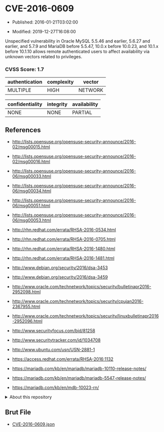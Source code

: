 # CVE-2016-0609

- Published: 2016-01-21T03:02:00

- Modified: 2019-12-27T16:08:00

Unspecified vulnerability in Oracle MySQL 5.5.46 and earlier, 5.6.27 and earlier, and 5.7.9 and MariaDB before 5.5.47, 10.0.x before 10.0.23, and 10.1.x before 10.1.10 allows remote authenticated users to affect availability via unknown vectors related to privileges.

### CVSS Score: **1.7**

| authentication | complexity | vector |
| --- | --- | --- |
| MULTIPLE | HIGH | NETWORK |

| confidentiality | integrity | availability |
| --- | --- | --- |
| NONE | NONE | PARTIAL |

## References

* http://lists.opensuse.org/opensuse-security-announce/2016-02/msg00015.html

* http://lists.opensuse.org/opensuse-security-announce/2016-02/msg00016.html

* http://lists.opensuse.org/opensuse-security-announce/2016-06/msg00033.html

* http://lists.opensuse.org/opensuse-security-announce/2016-06/msg00034.html

* http://lists.opensuse.org/opensuse-security-announce/2016-06/msg00051.html

* http://lists.opensuse.org/opensuse-security-announce/2016-06/msg00053.html

* http://rhn.redhat.com/errata/RHSA-2016-0534.html

* http://rhn.redhat.com/errata/RHSA-2016-0705.html

* http://rhn.redhat.com/errata/RHSA-2016-1480.html

* http://rhn.redhat.com/errata/RHSA-2016-1481.html

* http://www.debian.org/security/2016/dsa-3453

* http://www.debian.org/security/2016/dsa-3459

* http://www.oracle.com/technetwork/topics/security/bulletinapr2016-2952098.html

* http://www.oracle.com/technetwork/topics/security/cpujan2016-2367955.html

* http://www.oracle.com/technetwork/topics/security/linuxbulletinapr2016-2952096.html

* http://www.securityfocus.com/bid/81258

* http://www.securitytracker.com/id/1034708

* http://www.ubuntu.com/usn/USN-2881-1

* https://access.redhat.com/errata/RHSA-2016:1132

* https://mariadb.com/kb/en/mariadb/mariadb-10110-release-notes/

* https://mariadb.com/kb/en/mariadb/mariadb-5547-release-notes/

* https://mariadb.com/kb/en/mdb-10023-rn/

<details>
<summary>About this repository</summary> 

  This repository is part of the project [Live Hack CVE](https://github.com/Live-Hack-CVE). Main website can be found [www.live-hack.org](https://www.live-hack.org) 
  
  Made by [Sn0wAlice](https://github.com/Sn0wAlice) for the people that care about security and need to have a feed of the latest CVEs. Hope you enjoy it, don't forget to star the repo and follow me on [Twitter](https://twitter.com/Sn0wAlice) and [Github](https://github.com/Sn0wAlice). And that is my [personnal website](https://www.alice-snow.me/)

  - [Home Page](https://github.com/Live-Hack-CVE)
  - [Framework](https://github.com/Live-Hack-CVE/cve-framework)
  - [CVE database](https://github.com/Live-Hack-CVE/full_database)
  - [Changelog](https://github.com/Live-Hack-CVE/Changelog)
</details>

## Brut File

* [CVE-2016-0609.json](https://raw.githubusercontent.com/Live-Hack-CVE/full_database/main/cves/2016/CVE-2016-0609.json)

